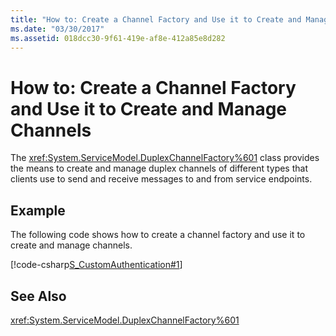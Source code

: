 ```yaml
---
title: "How to: Create a Channel Factory and Use it to Create and Manage Channels"
ms.date: "03/30/2017"
ms.assetid: 018dcc30-9f61-419e-af8e-412a85e8d282
---
```

# How to: Create a Channel Factory and Use it to Create and Manage Channels
The <xref:System.ServiceModel.DuplexChannelFactory%601> class provides the means to create and manage duplex channels of different types that clients use to send and receive messages to and from service endpoints.  
  
## Example  
 The following code shows how to create a channel factory and use it to create and manage channels.  
  
 [!code-csharp[S_CustomAuthentication#1](../../../../samples/snippets/csharp/VS_Snippets_CFX/s_customauthentication/cs/instance.cs#1)]  
  
## See Also  
 <xref:System.ServiceModel.DuplexChannelFactory%601>
